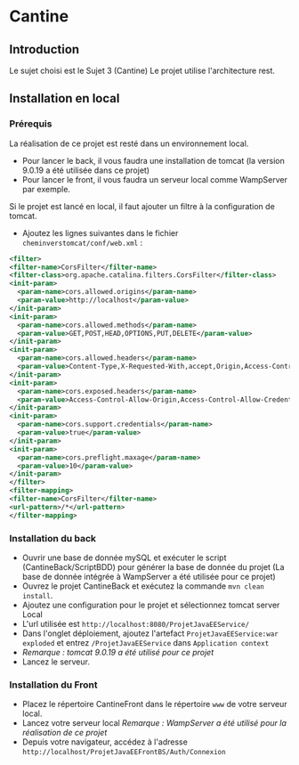 # Cantine

## Introduction
Le sujet choisi est le Sujet 3 (Cantine)
Le projet utilise l'architecture rest.

## Installation en local

### Prérequis

La réalisation de ce projet est resté dans un environnement local.
  * Pour lancer le back, il vous faudra une installation de tomcat (la version 9.0.19 a été utilisée dans ce projet)
  * Pour lancer le front, il vous faudra un serveur local comme WampServer par exemple.
  
Si le projet est lancé en local, il faut ajouter un filtre à la configuration de tomcat.
  * Ajoutez les lignes suivantes dans le fichier `cheminverstomcat/conf/web.xml` :
  
  ```xml
  <filter>
  <filter-name>CorsFilter</filter-name>
  <filter-class>org.apache.catalina.filters.CorsFilter</filter-class>
  <init-param>
    <param-name>cors.allowed.origins</param-name>
    <param-value>http://localhost</param-value>
  </init-param>
  <init-param>
    <param-name>cors.allowed.methods</param-name>
    <param-value>GET,POST,HEAD,OPTIONS,PUT,DELETE</param-value>
  </init-param>
  <init-param>
    <param-name>cors.allowed.headers</param-name>
    <param-value>Content-Type,X-Requested-With,accept,Origin,Access-Control-Request-Method,Access-Control-Request-Headers</param-value>
  </init-param>
  <init-param>
    <param-name>cors.exposed.headers</param-name>
    <param-value>Access-Control-Allow-Origin,Access-Control-Allow-Credentials</param-value>
  </init-param>
  <init-param>
    <param-name>cors.support.credentials</param-name>
    <param-value>true</param-value>
  </init-param>
  <init-param>
    <param-name>cors.preflight.maxage</param-name>
    <param-value>10</param-value>
  </init-param>
</filter>
<filter-mapping>
  <filter-name>CorsFilter</filter-name>
  <url-pattern>/*</url-pattern>
</filter-mapping>
```

  

### Installation du back

  * Ouvrir une base de donnée mySQL et exécuter le script (CantineBack/ScriptBDD) pour générer la base de donnée du projet (La base de donnée intégrée à WampServer a été utilisée pour ce projet)
  * Ouvrez le projet CantineBack et exécutez la commande `mvn clean install`.
  * Ajoutez une configuration pour le projet et sélectionnez tomcat server Local
  * L'url utilisée est `http://localhost:8080/ProjetJavaEEService/`
  * Dans l'onglet déploiement, ajoutez l'artefact `ProjetJavaEEService:war exploded` et entrez `/ProjetJavaEEService` dans `Application context`
  * *Remarque : tomcat 9.0.19 a été utilisé pour ce projet*
  * Lancez le serveur.
  
  
### Installation du Front

  * Placez le répertoire CantineFront dans le répertoire `www` de votre serveur local.
  * Lancez votre serveur local *Remarque : WampServer a été utilisé pour la réalisation de ce projet*
  * Depuis votre navigateur, accédez à l'adresse `http://localhost/ProjetJavaEEFrontBS/Auth/Connexion`

